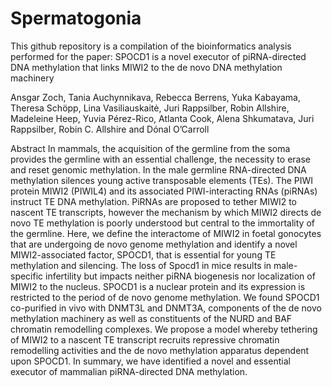 # Spermatogonia

This github repository is a compilation of the bioinformatics analysis performed for the paper: SPOCD1 is a novel executor of piRNA-directed DNA methylation that links MIWI2 to the de novo DNA methylation machinery

Ansgar Zoch, Tania Auchynnikava, Rebecca Berrens, Yuka Kabayama, Theresa Schöpp, Lina Vasiliauskaitė, Juri Rappsilber, Robin Allshire, Madeleine Heep, Yuvia Pérez-Rico, Atlanta Cook, Alena Shkumatava, Juri Rappsilber, Robin C. Allshire and Dónal O’Carroll

Abstract
In mammals, the acquisition of the germline from the soma provides the germline with an essential challenge, the necessity to erase and reset genomic methylation. In the male germline RNA-directed DNA methylation silences young active transposable elements (TEs). The PIWI protein MIWI2 (PIWIL4) and its associated PIWI-interacting RNAs (piRNAs) instruct TE DNA methylation. PiRNAs are proposed to tether MIWI2 to nascent TE transcripts, however the mechanism by which MIWI2 directs de novo TE methylation is poorly understood but central to the immortality of the germline. Here, we define the interactome of MIWI2 in foetal gonocytes that are undergoing de novo genome methylation and identify a novel MIWI2-associated factor, SPOCD1, that is essential for young TE methylation and silencing. The loss of Spocd1 in mice results in male-specific infertility but impacts neither piRNA biogenesis nor localization of MIWI2 to the nucleus. SPOCD1 is a nuclear protein and its expression is restricted to the period of de novo genome methylation. We found SPOCD1 co-purified in vivo with DNMT3L and DNMT3A, components of the de novo methylation machinery as well as constituents of the NURD and BAF chromatin remodelling complexes. We propose a model whereby tethering of MIWI2 to a nascent TE transcript recruits repressive chromatin remodelling activities and the de novo methylation apparatus dependent upon SPOCD1. In summary, we have identified a novel and essential executor of mammalian piRNA-directed DNA methylation.

